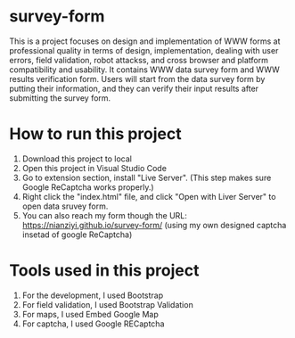 # survey-form
This is a project focuses on design and implementation of WWW forms at professional quality in terms of design, implementation, dealing with user errors, field validation, robot attackss, and cross browser and platform compatibility and usability. It contains WWW data survey form and WWW results verification form. Users will start from the data survey form by putting their information, and they can verify their input results after submitting the survey form. 

# How to run this project
1. Download this project to local
2. Open this project in Visual Studio Code
3. Go to extension section, install "Live Server". (This step makes sure Google ReCaptcha works properly.)
4. Right click the "index.html" file, and click "Open with Liver Server" to open data sruvey form.
5. You can also reach my form though the URL: https://nianziyi.github.io/survey-form/    (using my own designed captcha insetad of google ReCaptcha)

# Tools used in this project
1. For the development, I used Bootstrap 
2. For field validation, I used Bootstrap Validation
3. For maps, I used Embed Google Map
4. For captcha, I used Google RECaptcha 
